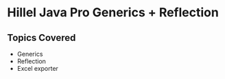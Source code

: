# Hillel Java Pro Generics + Reflection

## Topics Covered
- Generics
- Reflection
- Excel exporter
